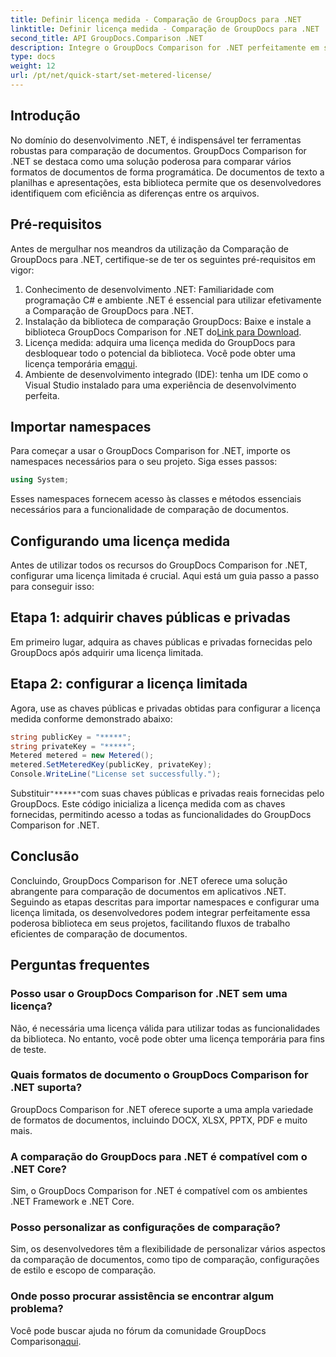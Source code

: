 ```yaml
---
title: Definir licença medida - Comparação de GroupDocs para .NET
linktitle: Definir licença medida - Comparação de GroupDocs para .NET
second_title: API GroupDocs.Comparison .NET
description: Integre o GroupDocs Comparison for .NET perfeitamente em seus projetos .NET para obter fluxos de trabalho eficientes de comparação de documentos.
type: docs
weight: 12
url: /pt/net/quick-start/set-metered-license/
---
```

## Introdução
No domínio do desenvolvimento .NET, é indispensável ter ferramentas robustas para comparação de documentos. GroupDocs Comparison for .NET se destaca como uma solução poderosa para comparar vários formatos de documentos de forma programática. De documentos de texto a planilhas e apresentações, esta biblioteca permite que os desenvolvedores identifiquem com eficiência as diferenças entre os arquivos.
## Pré-requisitos
Antes de mergulhar nos meandros da utilização da Comparação de GroupDocs para .NET, certifique-se de ter os seguintes pré-requisitos em vigor:
1. Conhecimento de desenvolvimento .NET: Familiaridade com programação C# e ambiente .NET é essencial para utilizar efetivamente a Comparação de GroupDocs para .NET.
2.  Instalação da biblioteca de comparação GroupDocs: Baixe e instale a biblioteca GroupDocs Comparison for .NET do[Link para Download](https://releases.groupdocs.com/comparison/net/).
3. Licença medida: adquira uma licença medida do GroupDocs para desbloquear todo o potencial da biblioteca. Você pode obter uma licença temporária em[aqui](https://purchase.groupdocs.com/temporary-license/).
4. Ambiente de desenvolvimento integrado (IDE): tenha um IDE como o Visual Studio instalado para uma experiência de desenvolvimento perfeita.

## Importar namespaces
Para começar a usar o GroupDocs Comparison for .NET, importe os namespaces necessários para o seu projeto. Siga esses passos:

```csharp
using System;
```
Esses namespaces fornecem acesso às classes e métodos essenciais necessários para a funcionalidade de comparação de documentos.
## Configurando uma licença medida
Antes de utilizar todos os recursos do GroupDocs Comparison for .NET, configurar uma licença limitada é crucial. Aqui está um guia passo a passo para conseguir isso:
## Etapa 1: adquirir chaves públicas e privadas
Em primeiro lugar, adquira as chaves públicas e privadas fornecidas pelo GroupDocs após adquirir uma licença limitada.
## Etapa 2: configurar a licença limitada
Agora, use as chaves públicas e privadas obtidas para configurar a licença medida conforme demonstrado abaixo:
```csharp
string publicKey = "*****";
string privateKey = "*****";
Metered metered = new Metered();
metered.SetMeteredKey(publicKey, privateKey);
Console.WriteLine("License set successfully.");
```
 Substituir`"*****"`com suas chaves públicas e privadas reais fornecidas pelo GroupDocs. Este código inicializa a licença medida com as chaves fornecidas, permitindo acesso a todas as funcionalidades do GroupDocs Comparison for .NET.

## Conclusão
Concluindo, GroupDocs Comparison for .NET oferece uma solução abrangente para comparação de documentos em aplicativos .NET. Seguindo as etapas descritas para importar namespaces e configurar uma licença limitada, os desenvolvedores podem integrar perfeitamente essa poderosa biblioteca em seus projetos, facilitando fluxos de trabalho eficientes de comparação de documentos.
## Perguntas frequentes
### Posso usar o GroupDocs Comparison for .NET sem uma licença?
Não, é necessária uma licença válida para utilizar todas as funcionalidades da biblioteca. No entanto, você pode obter uma licença temporária para fins de teste.
### Quais formatos de documento o GroupDocs Comparison for .NET suporta?
GroupDocs Comparison for .NET oferece suporte a uma ampla variedade de formatos de documentos, incluindo DOCX, XLSX, PPTX, PDF e muito mais.
### A comparação do GroupDocs para .NET é compatível com o .NET Core?
Sim, o GroupDocs Comparison for .NET é compatível com os ambientes .NET Framework e .NET Core.
### Posso personalizar as configurações de comparação?
Sim, os desenvolvedores têm a flexibilidade de personalizar vários aspectos da comparação de documentos, como tipo de comparação, configurações de estilo e escopo de comparação.
### Onde posso procurar assistência se encontrar algum problema?
 Você pode buscar ajuda no fórum da comunidade GroupDocs Comparison[aqui](https://forum.groupdocs.com/c/comparison/12).